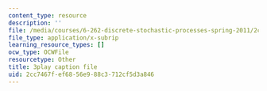 ```yaml
---
content_type: resource
description: ''
file: /media/courses/6-262-discrete-stochastic-processes-spring-2011/2cc7467fef6856e988c3712cf5d3a846_k0UZNZwPO8Q.vtt
file_type: application/x-subrip
learning_resource_types: []
ocw_type: OCWFile
resourcetype: Other
title: 3play caption file
uid: 2cc7467f-ef68-56e9-88c3-712cf5d3a846
---
```

